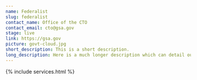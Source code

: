 ```yaml
---
name: Federalist
slug: federalist
contact_name: Office of the CTO
contact_email: cto@gsa.gov
stage: live
link: https://gsa.gov
picture: govt-cloud.jpg
short_description: This is a short description.
long_description: Here is a much longer description which can detail out more of the products components and dependencies.
---
```


{% include services.html %}